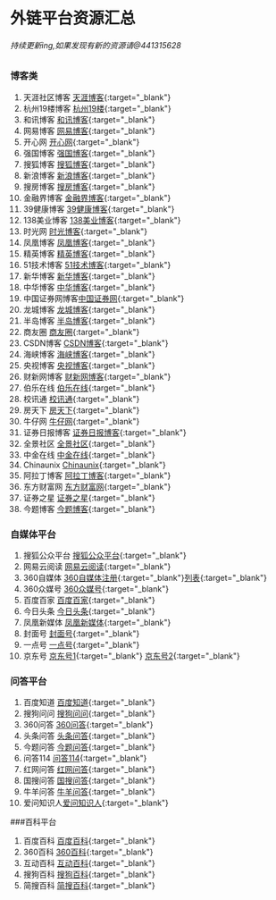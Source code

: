 # 外链平台资源汇总

###### 持续更新ing,如果发现有新的资源请@441315628

### 博客类
1. 天涯社区博客 [天涯博客](http://www.blog.tianya.cn/){:target="_blank"}
2. 杭州19楼博客 [杭州19楼](http://www.19lou.com/){:target="_blank"}
3. 和讯博客     [和讯博客](http://hexun.com){:target="_blank"} 
4. 网易博客     [网易博客](http://blog.163.com/){:target="_blank"}
5. 开心网       [开心网](http://www.kaixin001.com/){:target="_blank"}
6. 强国博客     [强国博客](http://qgblog.people.com.cn){:target="_blank"}
7. 搜狐博客     [搜狐博客](http://blog.sohu.com){:target="_blank"}
8. 新浪博客     [新浪博客](http://blog.sina.com.cn){:target="_blank"}
9. 搜房博客     [搜房博客](http://blog.soufun.com){:target="_blank"}
10. 金融界博客  [金融界博客](http://blog.jrj.com.cn){:target="_blank"}
11. 39健康博客  [39健康博客](http://blog.39.net){:target="_blank"}
12. 138美业博客 [138美业博客](http://q.138job.com/){:target="_blank"}
13. 时光网      [时光博客](http://i.mtime.com){:target="_blank"}
14. 凤凰博客    [凤凰博客](http://blog.ifeng.com/){:target="_blank"}
15. 精英博客    [精英博客](http://blog.voc.com.cn/){:target="_blank"}
16. 51技术博客  [51技术博客](http://blog.51cto.com/){:target="_blank"}
17. 新华博客    [新华博客](http://blog.home.news.cn/){:target="_blank"}
18. 中华博客    [中华博客](http://blog.china.com/zh_cn/index.html){:target="_blank"}
19. 中国证券网博客[中国证券网](http://blog.cnstock.com/){:target="_blank"}
20. 龙城博客     [龙城博客](http://blog.cz001.com.cn/){:target="_blank"}
21. 半岛博客     [半岛博客](http://blog.bandao.cn/){:target="_blank"}
22. 商友圈       [商友圈](https://club.1688.com/zhuanlan.html){:target="_blank"}
23. CSDN博客     [CSDN博客](http://blog.csdn.net/){:target="_blank"}
24. 海峡博客     [海峡博客](http://blog.xmnn.cn/){:target="_blank"}
25. 央视博客     [央视博客](http://blog.cctv.com/){:target="_blank"}
26. 财新网博客   [财新网博客](http://blog.caixin.com/){:target="_blank"}
27. 伯乐在线     [伯乐在线](http://blog.jobbole.com/){:target="_blank"}
28. 校讯通       [校讯通](http://blog.xxt.cn/){:target="_blank"}
29. 房天下       [房天下](http://blog.fang.com/){:target="_blank"}
30. 牛仔网       [牛仔网](http://blog.9666.cn/){:target="_blank"}
31. 证券日报博客 [证券日报博客](http://blog.ccstock.cn/){:target="_blank"}
32. 全景社区     [全景社区](http://blog.p5w.net/portal.php){:target="_blank"}
33. 中金在线     [中金在线](http://blog.cnfol.com/){:target="_blank"}
34. Chinaunix    [Chinaunix](http://blog.chinaunix.net/){:target="_blank"}
35. 阿拉丁博客   [阿拉丁博客](http://blog.alighting.cn/){:target="_blank"} 
36. 东方财富网   [东方财富网](http://blog.eastmoney.com/){:target="_blank"}
37. 证券之星     [证券之星](http://b.stockstar.com/){:target="_blank"}
38. 今题博客     [今题博客](http://blog.jinti.com/){:target="_blank"}

### 自媒体平台
1. 搜狐公众平台 [搜狐公众平台](http://mp.sohu.com/){:target="_blank"}
2. 网易云阅读   [网易云阅读](http://open.yuedu.163.com/){:target="_blank"}
3. 360自媒体    [360自媒体注册](http://user.btime.com/viewShow?gate=register){:target="_blank"}[列表](http://wemedia.kandian.360.cn/){:target="_blank"}
4. 360众媒号    [360众媒号](http://zm.look.360.cn/#!/login){:target="_blank"}
5. 百度百家     [百度百家](http://baijia.baidu.com/){:target="_blank"}
6. 今日头条     [今日头条](http://mp.toutiao.com/){:target="_blank"}
7. 凤凰新媒体   [凤凰新媒体](http://zmt.ifeng.com/){:target="_blank"}
8. 封面号       [封面号](https://cm.thecover.cn/login){:target="_blank"}
9. 一点号 [一点号](http://mp.yidianzixun.com/){:target="_blank"}
10. 京东号 [京东号1](http://zdm.m.jd.com/login){:target="_blank"} [京东号2](http://yc.m.jd.com/login){:target="_blank"} 

### 问答平台
1. 百度知道 [百度知道](http://zhidao.baidu.com){:target="_blank"}
2. 搜狗问问 [搜狗问问](http://wenwen.sogou.com/){:target="_blank"}
3. 360问答  [360问答](http://wenda.so.com/){:target="_blank"}
4. 头条问答 [头条问答](http://wenda.toutiao.com/){:target="_blank"}
5. 今题问答 [今题问答](http://wenda.jinti.com/){:target="_blank"}
6. 问答114  [问答114](http://www.wenda114.com/){:target="_blank"}
7. 红网问答 [红网问答](http://ask.rednet.cn/){:target="_blank"}
8. 国搜问答 [国搜问答](http://wenda.chinaso.com/){:target="_blank"}
9. 牛羊问答 [牛羊问答](http://wenda.dynyw.com/){:target="_blank"}
10. 爱问知识人[爱问知识人](http://iask.sina.com.cn/){:target="_blank"}

###百科平台
1. 百度百科 [百度百科](http://baike.baidu.com/){:target="_blank"}
2. 360百科 [360百科](http://baike.so.com/){:target="_blank"}
3. 互动百科 [互动百科](http://www.baike.com/){:target="_blank"}
4. 搜狗百科 [搜狗百科](http://baike.sogou.com/){:target="_blank"}
5. 简搜百科 [简搜百科](http://baike.jianso.com/){:target="_blank"}
